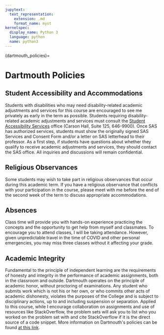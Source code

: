 ```yaml
---
jupytext:
  text_representation:
    extension: .md
    format_name: myst
kernelspec:
  display_name: Python 3
  language: python
  name: python3
---
```


(dartmouth_policies)=

# Dartmouth Policies

## Student Accessibility and Accommodations

Students with disabilities who may need disability-related academic adjustments and services for this course are encouraged to see me privately as early in the term as possible. Students requiring disability-related academic adjustments and services must consult the [Student Accessibility Services](https://students.dartmouth.edu/student-accessibility/) office (Carson Hall, Suite 125, 646-9900). Once SAS has authorized services, students must show the originally signed SAS Services and Consent Form and/or a letter on SAS letterhead to their professor. As a first step, if students have questions about whether they qualify to receive academic adjustments and services, they should contact the SAS office. All inquiries and discussions will remain confidential.


## Religious Observances

Some students may wish to take part in religious observances that occur during this academic term. If you have a religious observance that conflicts with your participation in the course, please meet with me before the end of the second week of the term to discuss appropriate accommodations.


## Absences

Class time will provide you with hands-on experience practicing the concepts and the opportunity to get help from myself and classmates. To encourage you to attend classes, I will be taking attendance. However, given unpredictable travel in the time of COVID and other personal emergencies, you may miss three classes without it affecting your grade.


## Academic Integrity

Fundamental to the principle of independent learning are the requirements of honesty and integrity in the performance of academic assignments, both in the classroom and outside. Dartmouth operates on the principle of academic honor, without proctoring of examinations. Any student who submits work which is not his or her own, or who commits other acts of academic dishonesty, violates the purposes of the College and is subject to disciplinary actions, up to and including suspension or separation. Applied to this course, while I encourage collaboration on assignments and use of resources like StackOverflow, the problem sets will ask you to list who you worked on the problem set with and cite StackOverflow if it is the direct source of a code snippet. More information on Dartmouth's policies can be found [at this link](https://dcal.dartmouth.edu/resources/course-design-preparation/syllabus-guide).

